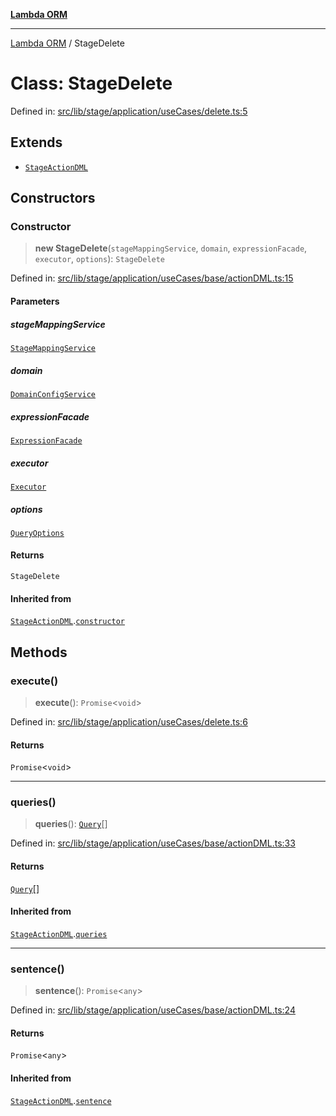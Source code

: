 [**Lambda ORM**](../README.md)

***

[Lambda ORM](../README.md) / StageDelete

# Class: StageDelete

Defined in: [src/lib/stage/application/useCases/delete.ts:5](https://github.com/lambda-orm/lambdaorm/blob/3651733ea30a9b22e5794fe9b49a401b0588ef00/src/lib/stage/application/useCases/delete.ts#L5)

## Extends

- [`StageActionDML`](StageActionDML.md)

## Constructors

### Constructor

> **new StageDelete**(`stageMappingService`, `domain`, `expressionFacade`, `executor`, `options`): `StageDelete`

Defined in: [src/lib/stage/application/useCases/base/actionDML.ts:15](https://github.com/lambda-orm/lambdaorm/blob/3651733ea30a9b22e5794fe9b49a401b0588ef00/src/lib/stage/application/useCases/base/actionDML.ts#L15)

#### Parameters

##### stageMappingService

[`StageMappingService`](StageMappingService.md)

##### domain

[`DomainConfigService`](DomainConfigService.md)

##### expressionFacade

[`ExpressionFacade`](ExpressionFacade.md)

##### executor

[`Executor`](../interfaces/Executor.md)

##### options

[`QueryOptions`](../interfaces/QueryOptions.md)

#### Returns

`StageDelete`

#### Inherited from

[`StageActionDML`](StageActionDML.md).[`constructor`](StageActionDML.md#constructor)

## Methods

### execute()

> **execute**(): `Promise`\<`void`\>

Defined in: [src/lib/stage/application/useCases/delete.ts:6](https://github.com/lambda-orm/lambdaorm/blob/3651733ea30a9b22e5794fe9b49a401b0588ef00/src/lib/stage/application/useCases/delete.ts#L6)

#### Returns

`Promise`\<`void`\>

***

### queries()

> **queries**(): [`Query`](Query.md)[]

Defined in: [src/lib/stage/application/useCases/base/actionDML.ts:33](https://github.com/lambda-orm/lambdaorm/blob/3651733ea30a9b22e5794fe9b49a401b0588ef00/src/lib/stage/application/useCases/base/actionDML.ts#L33)

#### Returns

[`Query`](Query.md)[]

#### Inherited from

[`StageActionDML`](StageActionDML.md).[`queries`](StageActionDML.md#queries)

***

### sentence()

> **sentence**(): `Promise`\<`any`\>

Defined in: [src/lib/stage/application/useCases/base/actionDML.ts:24](https://github.com/lambda-orm/lambdaorm/blob/3651733ea30a9b22e5794fe9b49a401b0588ef00/src/lib/stage/application/useCases/base/actionDML.ts#L24)

#### Returns

`Promise`\<`any`\>

#### Inherited from

[`StageActionDML`](StageActionDML.md).[`sentence`](StageActionDML.md#sentence)
